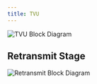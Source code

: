 ```yaml
---
title: TVU
---
```


![TVU Block Diagram](/img/tvu.svg)

## Retransmit Stage

![Retransmit Block Diagram](/img/retransmit_stage.svg)

